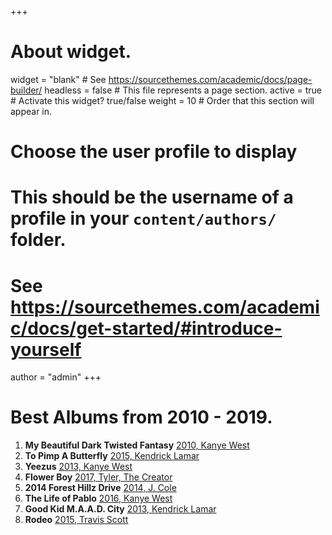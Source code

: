 +++
# About widget.
widget = "blank"  # See https://sourcethemes.com/academic/docs/page-builder/
headless = false  # This file represents a page section.
active = true  # Activate this widget? true/false
weight = 10  # Order that this section will appear in.

# Choose the user profile to display
# This should be the username of a profile in your `content/authors/` folder.
# See https://sourcethemes.com/academic/docs/get-started/#introduce-yourself
author = "admin"
+++

# Best Albums from 2010 - 2019.

1. **My Beautiful Dark Twisted Fantasy** [2010, Kanye West]()
2. **To Pimp A Butterfly** [2015, Kendrick Lamar]()
3. **Yeezus** [2013, Kanye West]()
4. **Flower Boy** [2017, Tyler, The Creator]()
5. **2014 Forest Hillz Drive** [2014, J. Cole]()
6. **The Life of Pablo** [2016, Kanye West]()
7. **Good Kid M.A.A.D. City** [2013, Kendrick Lamar]()
8. **Rodeo** [2015, Travis Scott]()



